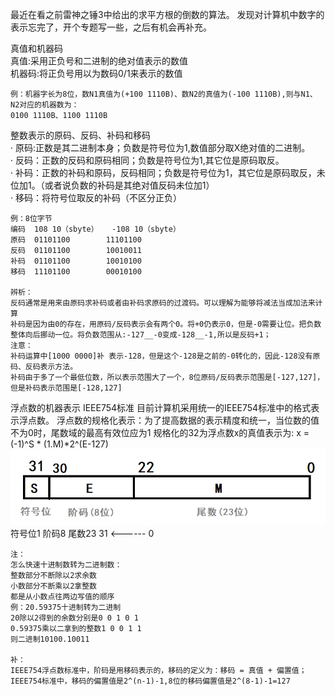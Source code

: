 最近在看之前雷神之锤3中给出的求平方根的倒数的算法。
发现对计算机中数字的表示忘完了，开个专题写一些，之后有机会再补充。

真值和机器码  
    真值:采用正负号和二进制的绝对值表示的数值  
    机器码:将正负号用以为数码0/1来表示的数值  
    
    例：机器字长为8位，数N1真值为(+100 1110B)、数N2的真值为(-100 1110B),则与N1、N2对应的机器数为：
    0100 1110B、1100 1110B

整数表示的原码、反码、补码和移码  
    · 原码:正数是其二进制本身；负数是符号位为1,数值部分取X绝对值的二进制。  
    · 反码：正数的反码和原码相同；负数是符号位为1,其它位是原码取反。  
    · 补码：正数的补码和原码，反码相同；负数是符号位为1，其它位是原码取反，未位加1。（或者说负数的补码是其绝对值反码未位加1）  
    · 移码：将符号位取反的补码（不区分正负）  

    例：8位字节
    编码	108 10（sbyte）	-108 10（sbyte）
    原码	01101100	    11101100
    反码	01101100	    10010011
    补码	01101100	    10010100
    移码	11101100	    00010100

    辨析：
    反码通常是用来由原码求补码或者由补码求原码的过渡码。可以理解为能够将减法当成加法来计算
    补码是因为由0的存在，用原码/反码表示会有两个0。将+0仍表示0，但是-0需要让位。把负数整体向后挪动一位。将负数范围从:-127__-0变成-128__-1,所以是反码+1；
    注意：
    补码运算中[1000 0000]补 表示-128，但是这个-128是之前的-0转化的，因此-128没有原码、反码表示方法。
    补码由于多了一个最低位数，所以表示范围大了一个，8位原码/反码表示范围是[-127,127]，但是补码表示范围是[-128,127]

浮点数的机器表示
IEEE754标准
    目前计算机采用统一的IEEE754标准中的格式表示浮点数。
    浮点数的规格化表示：为了提高数据的表示精度和统一，当位数的值不为0时，尾数域的最高有效位应为1
    规格化的32为浮点数x的真值表示为:
        x = (-1)^S * (1.M)*2^(E-127)
![Alt text](8%E4%BD%8D%E6%B5%AE%E7%82%B9%E6%95%B0.png)
    符号位1 阶码8   尾数23
    31      <------     0

    注：
    怎么快速十进制数转为二进制数：
    整数部分不断除以2求余数
    小数部分不断乘以2拿整数
    都是从小数点往两边写值的顺序
    例：20.59375十进制转为二进制
    20除以2得到的余数分别是0 0 1 0 1
    0.59375乘以二拿到的整数1 0 0 1 1
    则二进制10100.10011

    补：
    IEEE754浮点数标准中，阶码是用移码表示的，移码的定义为：移码 = 真值 + 偏置值；
    IEEE754标准中，移码的偏置值是2^(n-1)-1,8位的移码偏置值是2^(8-1)-1=127